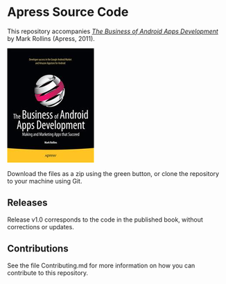 # Apress Source Code

This repository accompanies [*The Business of Android Apps Development*](http://www.apress.com/9781430239420) by Mark Rollins (Apress, 2011).

![Cover image](9781430239420.jpg)

Download the files as a zip using the green button, or clone the repository to your machine using Git.

## Releases

Release v1.0 corresponds to the code in the published book, without corrections or updates.

## Contributions

See the file Contributing.md for more information on how you can contribute to this repository.
